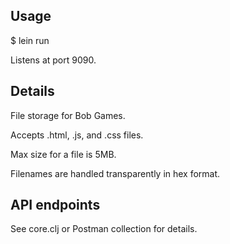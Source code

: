 ## Usage

$ lein run

Listens at port 9090.

## Details

File storage for Bob Games.

Accepts .html, .js, and .css files.

Max size for a file is 5MB.

Filenames are handled transparently in hex format.

## API endpoints

See core.clj or Postman collection for details.
